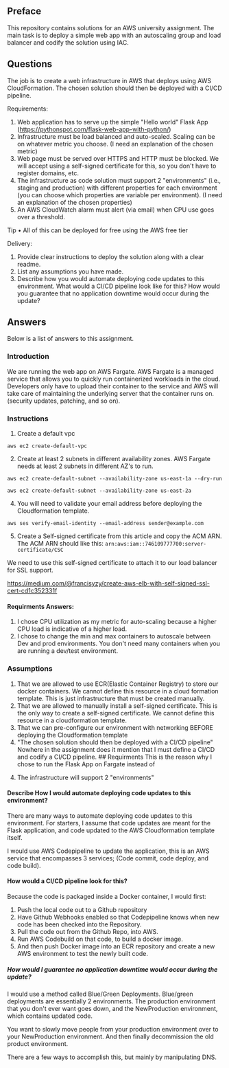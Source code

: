 Preface
----


This repository contains solutions for an AWS university assignment. The main task is to deploy a simple web app with an autoscaling group and load balancer and codify the solution using IAC. 


Questions 
----
The job is to create a web infrastructure in AWS that deploys using AWS CloudFormation. The chosen solution should then be deployed with a CI/CD pipeline.

Requirements:
1. Web application has to serve up the simple "Hello world" Flask App (https://pythonspot.com/flask-web-app-with-python/)
2. Infrastructure must be load balanced and auto-scaled. Scaling can be on whatever metric you choose. (I need an explanation of the chosen metric)
3. Web page must be served over HTTPS and HTTP must be blocked. We will accept using a self-signed certificate for this, so you don't have to register domains, etc.
4. The infrastructure as code solution must support 2 "environments" (i.e., staging and production) with different properties for each environment (you can choose which properties are variable per environment). (I need an explanation of the chosen properties)
5. An AWS CloudWatch alarm must alert (via email) when CPU use goes over a threshold.

Tip
• All of this can be deployed for free using the AWS free tier

Delivery:
1. Provide clear instructions to deploy the solution along with a clear readme.
2. List any assumptions you have made.
3. Describe how you would automate deploying code updates to this environment. What would a CI/CD pipeline look like for this? How would you guarantee that no application downtime would occur during the update?

Answers
------
Below is a list of answers to this assignment. 

### Introduction
We are running the web app on AWS Fargate. AWS Fargate is a managed service that allows you to quickly run containerized workloads in the cloud. Developers only have to upload their container to the service and AWS will take care of maintaining the underlying server that the container runs on. (security updates, patching, and so on).

  
### Instructions
 1. Create a default vpc    

 `aws ec2 create-default-vpc`

2. Create at least 2 subnets in different availability zones. AWS Fargate needs at least 2 subnets in different AZ's to run. 

`aws ec2 create-default-subnet --availability-zone us-east-1a --dry-run`
 

`aws ec2 create-default-subnet --availability-zone us-east-2a` 

4. You will need to validate your email address before deploying the Cloudformation template. 

`aws ses verify-email-identity --email-address sender@example.com`

 5. Create a Self-signed certificate from this article and copy the ACM ARN. The ACM ARN should like this:
  `arn:aws:iam::746109777700:server-certificate/CSC`
 
 We need to use this self-signed certificate to attach it to our load balancer for SSL support. 

  https://medium.com/@francisyzy/create-aws-elb-with-self-signed-ssl-cert-cd1c352331f


#### Requirments Answers:
1. I chose CPU utilization as my metric for auto-scaling because a higher CPU load is indicative of a higher load. 
2. I chose to change the min and max containers to autoscale between Dev and prod environments.  You don't need many containers when you are running a dev/test environment. 


### Assumptions

1) That we are allowed to use ECR(Elastic Container Registry) to store our docker containers. We cannot define this resource in a cloud formation template. This is just infrastructure that must be created manually.
2) That we are allowed to manually install a self-signed certificate. This is the only way to create a self-signed certificate. We cannot define this resource in a cloudformation template.
3) That we can pre-configure our environment with networking BEFORE deploying the Cloudformation template
4) "The chosen solution should then be deployed with a CI/CD pipeline" Nowhere in the assignment does it mention that I must define a CI/CD and codify a CI/CD pipeline. ## Requirments
This is the reason why I chose to run the Flask App on Fargate instead of 


4. The infrastructure will support 2 "environments" 


#### Describe How I would automate deploying code updates to this environment? 

There are many ways to automate deploying code updates to this environment. For starters, I assume that code updates are meant for the Flask application, and code updated to the AWS Cloudformation template itself. 

I would use AWS Codepipeline to update the application, this is an AWS service that encompasses 3 services; (Code commit, code deploy, and code build). 

#### How would a CI/CD pipeline look for this? 
Because the code is packaged inside a Docker container, I would first:
1. Push the local code out to a Github repository
2. Have Github Webhooks enabled so that Codepipeline knows when new code has been checked into the Repository. 
3. Pull the code out from the Github Repo, into AWS. 
4. Run AWS Codebuild on that code, to build a docker image. 
5. And then push Docker image into an ECR repository and create a new AWS environment to test the newly built code. 

##### How would I guarantee no application downtime would occur during the update?
I would use a method called Blue/Green Deployments. Blue/green deployments are essentially 2 environments. The production environment that you don't ever want goes down, and the NewProduction environment, which contains updated code.

You want to slowly move people from your production environment over to your NewProduction environment. And then finally decommission the old product environment. 

There are a few ways to accomplish this, but mainly by manipulating DNS. 









